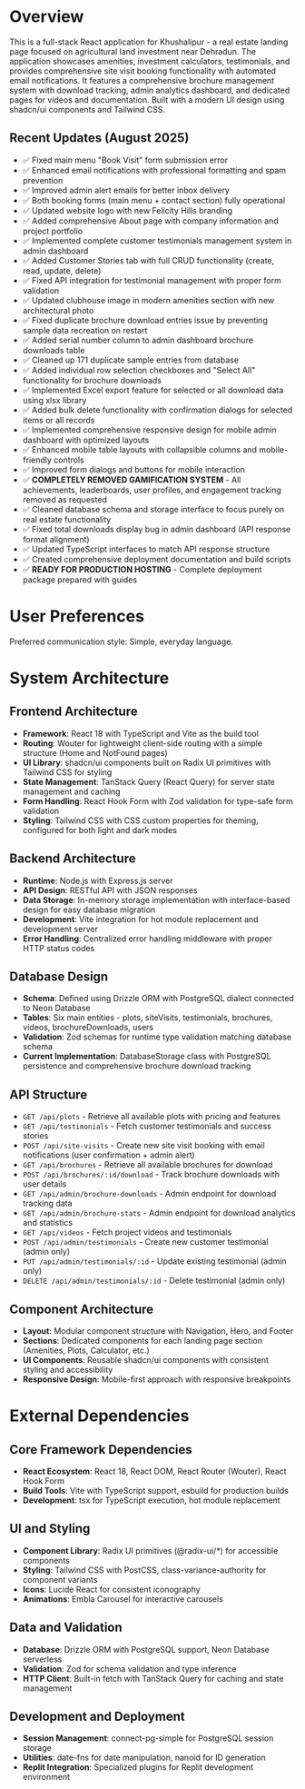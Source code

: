 # Overview

This is a full-stack React application for Khushalipur - a real estate landing page focused on agricultural land investment near Dehradun. The application showcases amenities, investment calculators, testimonials, and provides comprehensive site visit booking functionality with automated email notifications. It features a comprehensive brochure management system with download tracking, admin analytics dashboard, and dedicated pages for videos and documentation. Built with a modern UI design using shadcn/ui components and Tailwind CSS.

## Recent Updates (August 2025)
- ✅ Fixed main menu "Book Visit" form submission error
- ✅ Enhanced email notifications with professional formatting and spam prevention
- ✅ Improved admin alert emails for better inbox delivery
- ✅ Both booking forms (main menu + contact section) fully operational
- ✅ Updated website logo with new Felicity Hills branding
- ✅ Added comprehensive About page with company information and project portfolio
- ✅ Implemented complete customer testimonials management system in admin dashboard
- ✅ Added Customer Stories tab with full CRUD functionality (create, read, update, delete)
- ✅ Fixed API integration for testimonial management with proper form validation
- ✅ Updated clubhouse image in modern amenities section with new architectural photo
- ✅ Fixed duplicate brochure download entries issue by preventing sample data recreation on restart
- ✅ Added serial number column to admin dashboard brochure downloads table
- ✅ Cleaned up 171 duplicate sample entries from database
- ✅ Added individual row selection checkboxes and "Select All" functionality for brochure downloads
- ✅ Implemented Excel export feature for selected or all download data using xlsx library
- ✅ Added bulk delete functionality with confirmation dialogs for selected items or all records
- ✅ Implemented comprehensive responsive design for mobile admin dashboard with optimized layouts
- ✅ Enhanced mobile table layouts with collapsible columns and mobile-friendly controls
- ✅ Improved form dialogs and buttons for mobile interaction
- ✅ **COMPLETELY REMOVED GAMIFICATION SYSTEM** - All achievements, leaderboards, user profiles, and engagement tracking removed as requested
- ✅ Cleaned database schema and storage interface to focus purely on real estate functionality
- ✅ Fixed total downloads display bug in admin dashboard (API response format alignment)
- ✅ Updated TypeScript interfaces to match API response structure
- ✅ Created comprehensive deployment documentation and build scripts
- ✅ **READY FOR PRODUCTION HOSTING** - Complete deployment package prepared with guides

# User Preferences

Preferred communication style: Simple, everyday language.

# System Architecture

## Frontend Architecture
- **Framework**: React 18 with TypeScript and Vite as the build tool
- **Routing**: Wouter for lightweight client-side routing with a simple structure (Home and NotFound pages)
- **UI Library**: shadcn/ui components built on Radix UI primitives with Tailwind CSS for styling
- **State Management**: TanStack Query (React Query) for server state management and caching
- **Form Handling**: React Hook Form with Zod validation for type-safe form validation
- **Styling**: Tailwind CSS with CSS custom properties for theming, configured for both light and dark modes

## Backend Architecture
- **Runtime**: Node.js with Express.js server
- **API Design**: RESTful API with JSON responses
- **Data Storage**: In-memory storage implementation with interface-based design for easy database migration
- **Development**: Vite integration for hot module replacement and development server
- **Error Handling**: Centralized error handling middleware with proper HTTP status codes

## Database Design
- **Schema**: Defined using Drizzle ORM with PostgreSQL dialect connected to Neon Database
- **Tables**: Six main entities - plots, siteVisits, testimonials, brochures, videos, brochureDownloads, users
- **Validation**: Zod schemas for runtime type validation matching database schema
- **Current Implementation**: DatabaseStorage class with PostgreSQL persistence and comprehensive brochure download tracking

## API Structure
- `GET /api/plots` - Retrieve all available plots with pricing and features
- `GET /api/testimonials` - Fetch customer testimonials and success stories  
- `POST /api/site-visits` - Create new site visit booking with email notifications (user confirmation + admin alert)
- `GET /api/brochures` - Retrieve all available brochures for download
- `POST /api/brochures/:id/download` - Track brochure downloads with user details
- `GET /api/admin/brochure-downloads` - Admin endpoint for download tracking data
- `GET /api/admin/brochure-stats` - Admin endpoint for download analytics and statistics
- `GET /api/videos` - Fetch project videos and testimonials
- `POST /api/admin/testimonials` - Create new customer testimonial (admin only)
- `PUT /api/admin/testimonials/:id` - Update existing testimonial (admin only)
- `DELETE /api/admin/testimonials/:id` - Delete testimonial (admin only)

## Component Architecture
- **Layout**: Modular component structure with Navigation, Hero, and Footer
- **Sections**: Dedicated components for each landing page section (Amenities, Plots, Calculator, etc.)
- **UI Components**: Reusable shadcn/ui components with consistent styling and accessibility
- **Responsive Design**: Mobile-first approach with responsive breakpoints

# External Dependencies

## Core Framework Dependencies
- **React Ecosystem**: React 18, React DOM, React Router (Wouter), React Hook Form
- **Build Tools**: Vite with TypeScript support, esbuild for production builds
- **Development**: tsx for TypeScript execution, hot module replacement

## UI and Styling
- **Component Library**: Radix UI primitives (@radix-ui/*) for accessible components
- **Styling**: Tailwind CSS with PostCSS, class-variance-authority for component variants
- **Icons**: Lucide React for consistent iconography
- **Animations**: Embla Carousel for interactive carousels

## Data and Validation
- **Database**: Drizzle ORM with PostgreSQL support, Neon Database serverless
- **Validation**: Zod for schema validation and type inference
- **HTTP Client**: Built-in fetch with TanStack Query for caching and state management

## Development and Deployment
- **Session Management**: connect-pg-simple for PostgreSQL session storage
- **Utilities**: date-fns for date manipulation, nanoid for ID generation
- **Replit Integration**: Specialized plugins for Replit development environment